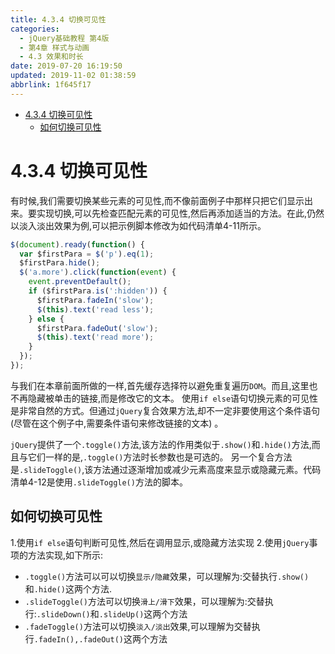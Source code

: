 ```yaml
---
title: 4.3.4 切换可见性
categories: 
  - jQuery基础教程 第4版
  - 第4章 样式与动画
  - 4.3 效果和时长
date: 2019-07-20 16:19:50
updated: 2019-11-02 01:38:59
abbrlink: 1f645f17
---
```

- [4.3.4 切换可见性](/ReadingNotes/1f645f17/#4-3-4-切换可见性)
    - [如何切换可见性](/ReadingNotes/1f645f17/#如何切换可见性)

<!--more-->
<script src="https://cdn.bootcss.com/jquery/3.4.0/jquery.slim.min.js"></script>
<script>$(document).ready(function () {$(".post-body > ul:nth-child(1)").hide();});</script>

<!--end-->
# 4.3.4 切换可见性 #
有时候,我们需要切换某些元素的可见性,而不像前面例子中那样只把它们显示出来。要实现切换,可以先检查匹配元素的可见性,然后再添加适当的方法。在此,仍然以淡入淡出效果为例,可以把示例脚本修改为如代码清单4-11所示。
```javascript
$(document).ready(function() { 
  var $firstPara = $('p').eq(1); 
  $firstPara.hide();   
  $('a.more').click(function(event) { 
    event.preventDefault(); 
    if ($firstPara.is(':hidden')) { 
      $firstPara.fadeIn('slow');  
      $(this).text('read less'); 
    } else { 
      $firstPara.fadeOut('slow'); 
      $(this).text('read more'); 
    } 
  }); 
}); 
```
与我们在本章前面所做的一样,首先缓存选择符以避免重复遍历`DOM`。而且,这里也不再隐藏被单击的链接,而是修改它的文本。
使用`if else`语句切换元素的可见性是非常自然的方式。但通过`jQuery`复合效果方法,却不一定非要使用这个条件语句(尽管在这个例子中,需要条件语句来修改链接的文本) 。

`jQuery`提供了一个`.toggle()`方法,该方法的作用类似于`.show()`和`.hide()`方法,而且与它们一样的是,`.toggle()`方法时长参数也是可选的。
另一个复合方法是`.slideToggle()`,该方法通过逐渐增加或减少元素高度来显示或隐藏元素。代码清单4-12是使用`.slideToggle()`方法的脚本。

<!--SSTStart-->
## 如何切换可见性 ##
1.使用`if else`语句判断可见性,然后在调用显示,或隐藏方法实现
2.使用`jQuery`事项的方法实现,如下所示:
- `.toggle()`方法可以可以切换`显示/隐藏`效果，可以理解为:交替执行`.show()`和`.hide()`这两个方法.
- `.slideToggle()`方法可以切换`滑上/滑下`效果，可以理解为:交替执行:`.slideDown()`和`.slideUp()`这两个方法
- `.fadeToggle()`方法可以切换`淡入/淡出`效果,可以理解为交替执行`.fadeIn(),.fadeOut()`这两个方法
<!--SSTStop-->


